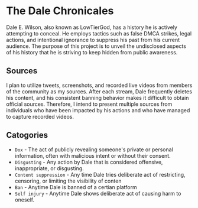 # The Dale Chronicales 


Dale E. Wilson, also known as LowTierGod, has a history he is actively attempting to conceal. He employs tactics such as false DMCA strikes, legal actions, and intentional ignorance to suppress his past from his current audience. The purpose of this project is to unveil the undisclosed aspects of his history that he is striving to keep hidden from public awareness.


## Sources

I plan to utilize tweets, screenshots, and recorded live videos from members of the community as my sources. After each stream, Dale frequently deletes his content, and his consistent banning behavior makes it difficult to obtain official sources. Therefore, I intend to present multiple sources from individuals who have been impacted by his actions and who have managed to capture recorded videos.
## Catogories

- `Dox` - The act of publicly revealing someone's private or personal information, often with malicious intent or without their consent.
- `Disgusting` - Any action by Dale that is considered offensive, inappropriate, or disgusting. 
- `Content suppression` - Any time Dale tries deliberate act of restricting, censoring, or limiting the visibility of conten
- `Ban` - Anytime Dale is banned of a certian platform 
- `Self injury` - Anytime Dale shows deliberate act of causing harm to oneself.


